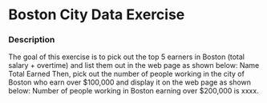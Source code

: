 # Boston City Data Exercise
### Description
The goal of this exercise is to pick out the top 5 earners in Boston (total salary + overtime) and list them out in the web page as shown below:
Name <br/>
Total Earned 
Then, pick out the number of people working in the city of Boston who earn over $100,000 and display it on the web page as shown below: 
Number of people working in Boston earning over $200,000 is xxxx.
